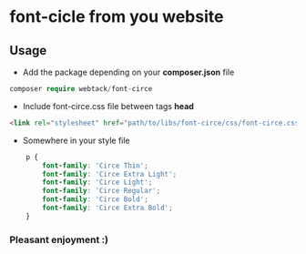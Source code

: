 # font-cicle from you website

## Usage
* Add the package depending on your **composer.json** file
```php
composer require webtack/font-circe
```
* Include font-circe.css file between tags **head**

```html
<link rel="stylesheet" href="path/to/libs/font-circe/css/font-circe.css">
```
* Somewhere in your style file

```css
    p {
        font-family: 'Circe Thin';
        font-family: 'Circe Extra Light';
        font-family: 'Circe Light';
        font-family: 'Circe Regular';
        font-family: 'Circe Bold';
        font-family: 'Circe Extra Bold';
    }

```

### Pleasant enjoyment :)